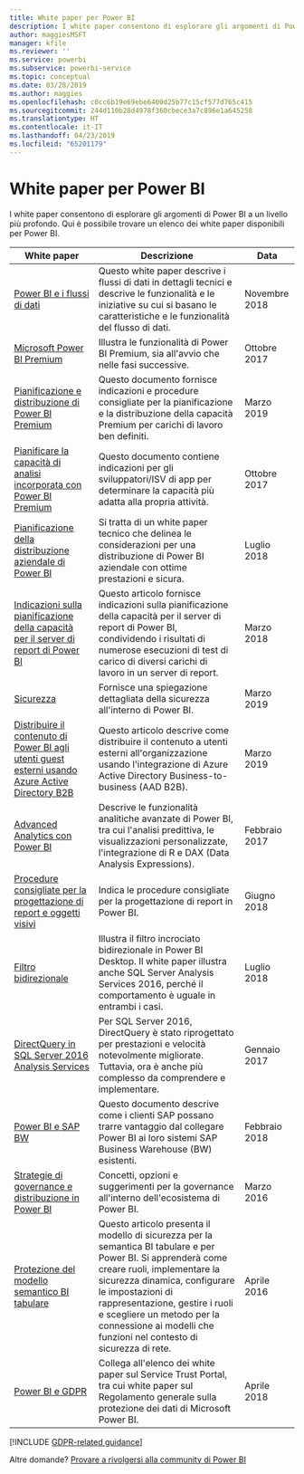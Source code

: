 ```yaml
---
title: White paper per Power BI
description: I white paper consentono di esplorare gli argomenti di Power BI a un livello più profondo.
author: maggiesMSFT
manager: kfile
ms.reviewer: ''
ms.service: powerbi
ms.subservice: powerbi-service
ms.topic: conceptual
ms.date: 03/28/2019
ms.author: maggies
ms.openlocfilehash: c0cc6b19e69ebe6400d25b77c15cf577d765c415
ms.sourcegitcommit: 244d110b28d4978f360cbece3a7c896e1a645258
ms.translationtype: HT
ms.contentlocale: it-IT
ms.lasthandoff: 04/23/2019
ms.locfileid: "65201179"
---
```

# <a name="whitepapers-for-power-bi"></a>White paper per Power BI

I white paper consentono di esplorare gli argomenti di Power BI a un livello più profondo. Qui è possibile trovare un elenco dei white paper disponibili per Power BI.

| White paper | Descrizione | Data |
| --- | --- | --- |
| [Power BI e i flussi di dati](https://go.microsoft.com/fwlink/?linkid=2034388&clcid=0x409)| Questo white paper descrive i flussi di dati in dettagli tecnici e descrive le funzionalità e le iniziative su cui si basano le caratteristiche e le funzionalità del flusso di dati. | Novembre 2018 |
| [Microsoft Power BI Premium](https://aka.ms/pbipremiumwhitepaper) |Illustra le funzionalità di Power BI Premium, sia all'avvio che nelle fasi successive. | Ottobre 2017 |
| [Pianificazione e distribuzione di Power BI Premium](whitepaper-powerbi-premium-deployment.md)| Questo documento fornisce indicazioni e procedure consigliate per la pianificazione e la distribuzione della capacità Premium per carichi di lavoro ben definiti.| Marzo 2019 |
| [Pianificare la capacità di analisi incorporata con Power BI Premium](https://aka.ms/pbiewhitepaper) |Questo documento contiene indicazioni per gli sviluppatori/ISV di app per determinare la capacità più adatta alla propria attività. | Ottobre 2017 |
| [Pianificazione della distribuzione aziendale di Power BI](https://go.microsoft.com/fwlink/?linkid=2057861) |Si tratta di un white paper tecnico che delinea le considerazioni per una distribuzione di Power BI aziendale con ottime prestazioni e sicura. | Luglio 2018 |
| [Indicazioni sulla pianificazione della capacità per il server di report di Power BI](report-server/capacity-planning.md) |Questo articolo fornisce indicazioni sulla pianificazione della capacità per il server di report di Power BI, condividendo i risultati di numerose esecuzioni di test di carico di diversi carichi di lavoro in un server di report. | Marzo 2018 |
| [Sicurezza](service-admin-power-bi-security.md) |Fornisce una spiegazione dettagliata della sicurezza all'interno di Power BI. | Marzo 2019 |
| [Distribuire il contenuto di Power BI agli utenti guest esterni usando Azure Active Directory B2B](whitepaper-azure-b2b-power-bi.md)|Questo articolo descrive come distribuire il contenuto a utenti esterni all'organizzazione usando l'integrazione di Azure Active Directory Business-to-business (AAD B2B).| Marzo 2019 |
| [Advanced Analytics con Power BI](https://info.microsoft.com/advanced-analytics-with-power-bi.html?Is=Website) |Descrive le funzionalità analitiche avanzate di Power BI, tra cui l'analisi predittiva, le visualizzazioni personalizzate, l'integrazione di R e DAX (Data Analysis Expressions). | Febbraio 2017 |
| [Procedure consigliate per la progettazione di report e oggetti visivi](visuals/power-bi-visualization-best-practices.md) |Indica le procedure consigliate per la progettazione di report in Power BI. | Giugno 2018 |
| [Filtro bidirezionale](desktop-bidirectional-filtering.md) |Illustra il filtro incrociato bidirezionale in Power BI Desktop. Il white paper illustra anche SQL Server Analysis Services 2016, perché il comportamento è uguale in entrambi i casi. | Luglio 2018 |
| [DirectQuery in SQL Server 2016 Analysis Services](https://blogs.msdn.microsoft.com/analysisservices/2017/04/06/directquery-in-sql-server-2016-analysis-services-whitepaper/) |Per SQL Server 2016, DirectQuery è stato riprogettato per prestazioni e velocità notevolmente migliorate. Tuttavia, ora è anche più complesso da comprendere e implementare. | Gennaio 2017 |
| [Power BI e SAP BW](https://aka.ms/powerbiandsapbw)| Questo documento descrive come i clienti SAP possano trarre vantaggio dal collegare Power BI ai loro sistemi SAP Business Warehouse (BW) esistenti.| Febbraio 2018 |
| [Strategie di governance e distribuzione in Power BI](http://go.microsoft.com/fwlink/?LinkId=785915&clcid=0x409) | Concetti, opzioni e suggerimenti per la governance all'interno dell'ecosistema di Power BI. | Marzo 2016 |
| [Protezione del modello semantico BI tabulare](http://download.microsoft.com/download/D/2/0/D20E1C5F-72EA-4505-9F26-FEF9550EFD44/Securing%20the%20Tabular%20BI%20Semantic%20Model.docx) |Questo articolo presenta il modello di sicurezza per la semantica BI tabulare e per Power BI. Si apprenderà come creare ruoli, implementare la sicurezza dinamica, configurare le impostazioni di rappresentazione, gestire i ruoli e scegliere un metodo per la connessione ai modelli che funzioni nel contesto di sicurezza di rete. | Aprile 2016 |
| [Power BI e GDPR](https://aka.ms/power-bi-gdpr-whitepaper)| Collega all'elenco dei white paper sul Service Trust Portal, tra cui white paper sul Regolamento generale sulla protezione dei dati di Microsoft Power BI. | Aprile 2018 |

[!INCLUDE [GDPR-related guidance](includes/gdpr-hybrid-note.md)]

Altre domande? [Provare a rivolgersi alla community di Power BI](http://community.powerbi.com/)
